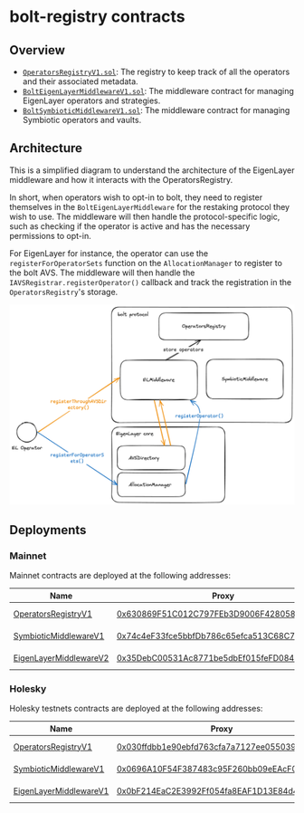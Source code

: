 # bolt-registry contracts

## Overview

- [`OperatorsRegistryV1.sol`](./src/holesky/contracts/OperatorsRegistryV1.sol): The registry to keep track of all the operators and their associated metadata.
- [`BoltEigenLayerMiddlewareV1.sol`](./src/holesky/contracts/BoltEigenLayerMiddlewareV1.sol): The middleware contract for managing EigenLayer operators and strategies.
- [`BoltSymbioticMiddlewareV1.sol`](./src/holesky/contracts/BoltSymbioticMiddlewareV1.sol): The middleware contract for managing Symbiotic operators and vaults.

## Architecture

This is a simplified diagram to understand the architecture of the EigenLayer middleware and how it interacts with the OperatorsRegistry.

In short, when operators wish to opt-in to bolt, they need to register themselves in the `BoltEigenLayerMiddleware` for
the restaking protocol they wish to use. The middleware will then handle the protocol-specific logic, such as checking if the
operator is active and has the necessary permissions to opt-in.

For EigenLayer for instance, the operator can use the `registerForOperatorSets` function on the `AllocationManager` to register
to the bolt AVS. The middleware will then handle the `IAVSRegistrar.registerOperator()` callback and track the registration
in the `OperatorsRegistry`'s storage.

![el-middleware-arch](./docs/el-middleware-arch.png)

## Deployments

### Mainnet

Mainnet contracts are deployed at the following addresses:

| Name                                                                 | Proxy                                                                                                                      | Implementation                                                                                | Notes      |
| -------------------------------------------------------------------- | -------------------------------------------------------------------------------------------------------------------------- | --------------------------------------------------------------------------------------------- | ---------- |
| [OperatorsRegistryV1](./src/contracts/OperatorsRegistryV1.sol)       | [0x630869F51C012C797FEb3D9006F4280587C78b3f](https://etherscan.io/address/0x630869F51C012C797FEb3D9006F4280587C78b3f#code) | [0x0f2a...2d63](https://etherscan.io/address/0x0f2a3b9caea77ea58bfb42ea81c4292157122d63#code) | UUPS Proxy |
| [SymbioticMiddlewareV1](./src/contracts/SymbioticMiddlewareV1.sol)   | [0x74c4eF33fce5bbfDb786c65efca513C68C7d19C3](https://etherscan.io/address/0x74c4eF33fce5bbfDb786c65efca513C68C7d19C3#code) | [0x0aC0...5Bbe](https://etherscan.io/address/0x0aC0488aF24E9064F703a2263762Db26EdFc5Bbe#code) | UUPS Proxy |
| [EigenLayerMiddlewareV2](./src/contracts/EigenLayerMiddlewareV2.sol) | [0x35DebC00531Ac8771be5dbEf015feFD084efA958](https://etherscan.io/address/0x35DebC00531Ac8771be5dbEf015feFD084efA958#code) | [0x0843...45f0](https://etherscan.io/address/0x08433Fe6831F05bbeb42DefE27E353474F7845f0#code) | UUPS Proxy |

### Holesky

Holesky testnets contracts are deployed at the following addresses:

| Name                                                                 | Proxy                                                                                                                              | Implementation                                                                                        | Notes      |
| -------------------------------------------------------------------- | ---------------------------------------------------------------------------------------------------------------------------------- | ----------------------------------------------------------------------------------------------------- | ---------- |
| [OperatorsRegistryV1](./src/contracts/OperatorsRegistryV1.sol)       | [0x030ffdbb1e90ebfd763cfa7a7127ee055039e6ec](https://holesky.etherscan.io/address/0x030ffdbb1e90ebfd763cfa7a7127ee055039e6ec#code) | [0x8731...37f4](https://holesky.etherscan.io/address/0x8731e30074E2C665536A0aa6FCce4Ff8434D37f4#code) | UUPS Proxy |
| [SymbioticMiddlewareV1](./src/contracts/SymbioticMiddlewareV1.sol)   | [0x0696A10F54F387483c95F260bb09eEAcF041E9Ba](https://holesky.etherscan.io/address/0x0696A10F54F387483c95F260bb09eEAcF041E9Ba#code) | [0xE745...Cf26](https://holesky.etherscan.io/address/0xE74507aED3e67bb8acFc2aFcC4d1847685d9Cf26#code) | UUPS Proxy |
| [EigenLayerMiddlewareV1](./src/contracts/EigenLayerMiddlewareV1.sol) | [0x0bF214EaC2E3992Ff054fa8EAF1D13E84d45A885](https://holesky.etherscan.io/address/0x0bF214EaC2E3992Ff054fa8EAF1D13E84d45A885#code) | [0x7a71...eEC6](https://holesky.etherscan.io/address/0x7a71a782D1030d7a595d6E711a81139C2F8AeEC6#code) | UUPS Proxy |

<!-- links -->

[bolt]: https://boltprotocol.xyz
[bolt-gh]: https://github.com/chainbound/bolt
